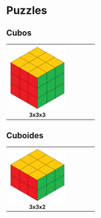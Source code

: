 # Puzzles

## Cubos

|||||||
|---|---|---|---|---|---|
|[<img src = "./img/3x3x3.png" width = 150>](./Cubos/3x3x3/README.md)**<div align="center">3x3x3</div>**|

## Cuboides

|||||||
|---|---|---|---|---|---|
|[<img src = "./img/3x3x2.png" width = 150>](./Cuboides/3x3x2/README.md)**<div align="center">3x3x2</div>**|